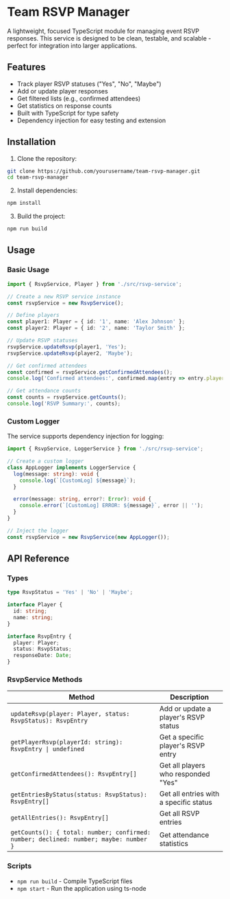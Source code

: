 # Team RSVP Manager

A lightweight, focused TypeScript module for managing event RSVP responses. This service is designed to be clean, testable, and scalable - perfect for integration into larger applications.

## Features

- Track player RSVP statuses ("Yes", "No", "Maybe")
- Add or update player responses
- Get filtered lists (e.g., confirmed attendees)
- Get statistics on response counts
- Built with TypeScript for type safety
- Dependency injection for easy testing and extension

## Installation

1. Clone the repository:
```bash
git clone https://github.com/yourusername/team-rsvp-manager.git
cd team-rsvp-manager
```

2. Install dependencies:
```bash
npm install
```

3. Build the project:
```bash
npm run build
```

## Usage

### Basic Usage

```typescript
import { RsvpService, Player } from './src/rsvp-service';

// Create a new RSVP service instance
const rsvpService = new RsvpService();

// Define players
const player1: Player = { id: '1', name: 'Alex Johnson' };
const player2: Player = { id: '2', name: 'Taylor Smith' };

// Update RSVP statuses
rsvpService.updateRsvp(player1, 'Yes');
rsvpService.updateRsvp(player2, 'Maybe');

// Get confirmed attendees
const confirmed = rsvpService.getConfirmedAttendees();
console.log('Confirmed attendees:', confirmed.map(entry => entry.player.name));

// Get attendance counts
const counts = rsvpService.getCounts();
console.log('RSVP Summary:', counts);
```

### Custom Logger

The service supports dependency injection for logging:

```typescript
import { RsvpService, LoggerService } from './src/rsvp-service';

// Create a custom logger
class AppLogger implements LoggerService {
  log(message: string): void {
    console.log(`[CustomLog] ${message}`);
  }

  error(message: string, error?: Error): void {
    console.error(`[CustomLog] ERROR: ${message}`, error || '');
  }
}

// Inject the logger
const rsvpService = new RsvpService(new AppLogger());
```

## API Reference

### Types

```typescript
type RsvpStatus = 'Yes' | 'No' | 'Maybe';

interface Player {
  id: string;
  name: string;
}

interface RsvpEntry {
  player: Player;
  status: RsvpStatus;
  responseDate: Date;
}
```

### RsvpService Methods

| Method | Description |
|--------|-------------|
| `updateRsvp(player: Player, status: RsvpStatus): RsvpEntry` | Add or update a player's RSVP status |
| `getPlayerRsvp(playerId: string): RsvpEntry \| undefined` | Get a specific player's RSVP entry |
| `getConfirmedAttendees(): RsvpEntry[]` | Get all players who responded "Yes" |
| `getEntriesByStatus(status: RsvpStatus): RsvpEntry[]` | Get all entries with a specific status |
| `getAllEntries(): RsvpEntry[]` | Get all RSVP entries |
| `getCounts(): { total: number; confirmed: number; declined: number; maybe: number }` | Get attendance statistics |

### Scripts

- `npm run build` - Compile TypeScript files
- `npm start` - Run the application using ts-node